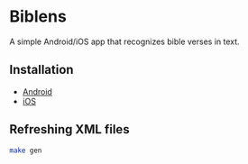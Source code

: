 # Biblens

A simple Android/iOS app that recognizes bible verses in text.

## Installation

- [Android]()
- [iOS]()

## Refreshing XML files

```bash
make gen
```
